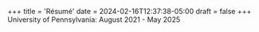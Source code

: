+++
title = 'Résumé'
date = 2024-02-16T12:37:38-05:00
draft = false
+++
University of Pennsylvania: August 2021 - May 2025